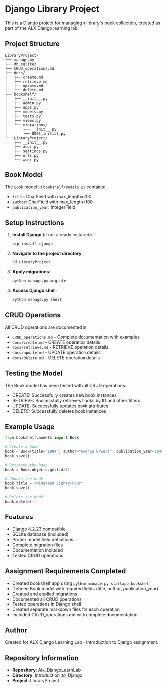 # Django Library Project

This is a Django project for managing a library's book collection, created as part of the ALX Django learning lab.

## Project Structure

```
LibraryProject/
├── manage.py
├── db.sqlite3
├── CRUD_operations.md
├── docs/
│   ├── create.md
│   ├── retrieve.md
│   ├── update.md
│   └── delete.md
├── bookshelf/
│   ├── __init__.py
│   ├── admin.py
│   ├── apps.py
│   ├── models.py
│   ├── tests.py
│   ├── views.py
│   └── migrations/
│       ├── __init__.py
│       └── 0001_initial.py
└── LibraryProject/
    ├── __init__.py
    ├── asgi.py
    ├── settings.py
    ├── urls.py
    └── wsgi.py
```

## Book Model

The `Book` model in `bookshelf/models.py` contains:

- `title`: CharField with max_length=200
- `author`: CharField with max_length=100
- `publication_year`: IntegerField

## Setup Instructions

1. **Install Django** (if not already installed):

   ```bash
   pip install django
   ```

2. **Navigate to the project directory**:

   ```bash
   cd LibraryProject
   ```

3. **Apply migrations**:

   ```bash
   python manage.py migrate
   ```

4. **Access Django shell**:

   ```bash
   python manage.py shell
   ```

## CRUD Operations

All CRUD operations are documented in:

- `CRUD_operations.md` - Complete documentation with examples
- `docs/create.md` - CREATE operation details
- `docs/retrieve.md` - RETRIEVE operation details
- `docs/update.md` - UPDATE operation details
- `docs/delete.md` - DELETE operation details

## Testing the Model

The Book model has been tested with all CRUD operations:

- CREATE: Successfully creates new book instances
- RETRIEVE: Successfully retrieves books by ID and other filters
- UPDATE: Successfully updates book attributes
- DELETE: Successfully deletes book instances

## Example Usage

```python
from bookshelf.models import Book

# Create a book
book = Book(title="1984", author="George Orwell", publication_year=1949)
book.save()

# Retrieve the book
book = Book.objects.get(id=1)

# Update the book
book.title = "Nineteen Eighty-Four"
book.save()

# Delete the book
book.delete()
```

## Features

- Django 4.2.23 compatible
- SQLite database (included)
- Proper model field definitions
- Complete migration files
- Documentation included
- Tested CRUD operations

## Assignment Requirements Completed

- Created bookshelf app using `python manage.py startapp bookshelf`
- Defined Book model with required fields (title, author, publication_year)
- Created and applied migrations
- Documented all CRUD operations
- Tested operations in Django shell
- Created separate markdown files for each operation
- Included CRUD_operations.md with complete documentation

## Author

Created for ALX Django Learning Lab - Introduction to Django assignment.

## Repository Information

- **Repository**: Alx_DjangoLearnLab
- **Directory**: Introduction_to_Django
- **Project**: LibraryProject
